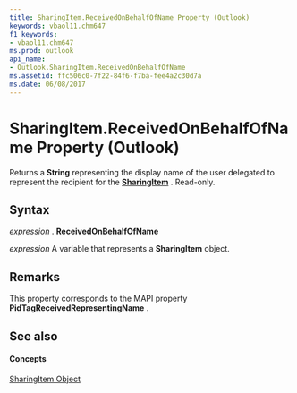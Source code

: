 ```yaml
---
title: SharingItem.ReceivedOnBehalfOfName Property (Outlook)
keywords: vbaol11.chm647
f1_keywords:
- vbaol11.chm647
ms.prod: outlook
api_name:
- Outlook.SharingItem.ReceivedOnBehalfOfName
ms.assetid: ffc506c0-7f22-84f6-f7ba-fee4a2c30d7a
ms.date: 06/08/2017
---
```



# SharingItem.ReceivedOnBehalfOfName Property (Outlook)

Returns a  **String** representing the display name of the user delegated to represent the recipient for the **[SharingItem](Outlook.SharingItem.md)** . Read-only.


## Syntax

 _expression_ . **ReceivedOnBehalfOfName**

 _expression_ A variable that represents a **SharingItem** object.


## Remarks

This property corresponds to the MAPI property  **PidTagReceivedRepresentingName** .


## See also


#### Concepts


[SharingItem Object](Outlook.SharingItem.md)


